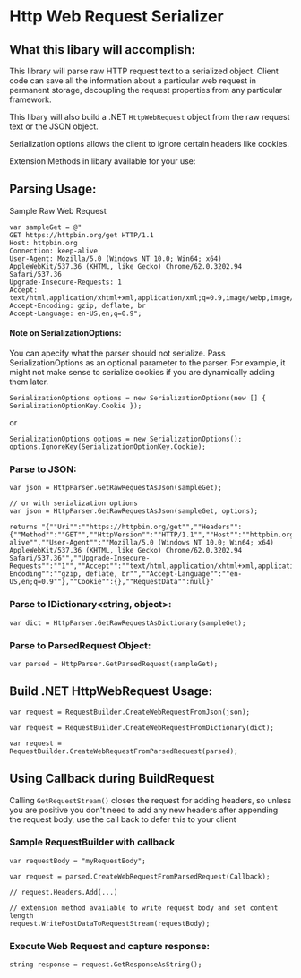 # Http Web Request Serializer

## What this libary will accomplish:
This library will parse raw HTTP request text to a serialized object.
Client code can save all the information about a particular web request in permanent storage, decoupling the request properties from any particular framework.

This libary will also build a .NET `HttpWebRequest` object from the raw request text or the JSON object.

Serialization options allows the client to ignore certain headers like cookies.

Extension Methods in libary available for your use:

## Parsing Usage:

Sample Raw Web Request
```
var sampleGet = @"
GET https://httpbin.org/get HTTP/1.1
Host: httpbin.org
Connection: keep-alive
User-Agent: Mozilla/5.0 (Windows NT 10.0; Win64; x64) AppleWebKit/537.36 (KHTML, like Gecko) Chrome/62.0.3202.94 Safari/537.36
Upgrade-Insecure-Requests: 1
Accept: text/html,application/xhtml+xml,application/xml;q=0.9,image/webp,image/apng,*/*;q=0.8
Accept-Encoding: gzip, deflate, br
Accept-Language: en-US,en;q=0.9";
```

#### Note on SerializationOptions:
You can apecify what the parser should not serialize. Pass SerializationOptions as an optional parameter to the parser. For example, it might not make sense to serialize cookies if you are dynamically adding them later.

```
SerializationOptions options = new SerializationOptions(new [] { SerializationOptionKey.Cookie });
```

or

```
SerializationOptions options = new SerializationOptions();
options.IgnoreKey(SerializationOptionKey.Cookie);
```

### Parse to JSON:
```
var json = HttpParser.GetRawRequestAsJson(sampleGet);

// or with serialization options
var json = HttpParser.GetRawRequestAsJson(sampleGet, options);

returns "{""Uri"":""https://httpbin.org/get"",""Headers"":{""Method"":""GET"",""HttpVersion"":""HTTP/1.1"",""Host"":""httpbin.org"",""Connection"":""keep-alive"",""User-Agent"":""Mozilla/5.0 (Windows NT 10.0; Win64; x64) AppleWebKit/537.36 (KHTML, like Gecko) Chrome/62.0.3202.94 Safari/537.36"",""Upgrade-Insecure-Requests"":""1"",""Accept"":""text/html,application/xhtml+xml,application/xml;q=0.9,image/webp,image/apng,*/*;q=0.8"",""Accept-Encoding"":""gzip, deflate, br"",""Accept-Language"":""en-US,en;q=0.9""},""Cookie"":{},""RequestData"":null}"
```

### Parse to IDictionary<string, object>:
```
var dict = HttpParser.GetRawRequestAsDictionary(sampleGet);
```

### Parse to ParsedRequest Object:
```
var parsed = HttpParser.GetParsedRequest(sampleGet);
```

## Build .NET HttpWebRequest Usage:
```
var request = RequestBuilder.CreateWebRequestFromJson(json);
```

```
var request = RequestBuilder.CreateWebRequestFromDictionary(dict);
```

```
var request = RequestBuilder.CreateWebRequestFromParsedRequest(parsed);
```

## Using Callback during BuildRequest
Calling `GetRequestStream()` closes the request for adding headers, so unless you are positive you don't need to add any new headers after appending the request body, use the call back to defer this to your client

### Sample RequestBuilder with callback
```
var requestBody = "myRequestBody";

var request = parsed.CreateWebRequestFromParsedRequest(Callback);

// request.Headers.Add(...)

// extension method available to write request body and set content length
request.WritePostDataToRequestStream(requestBody);
```

### Execute Web Request and capture response:
```
string response = request.GetResponseAsString();
```